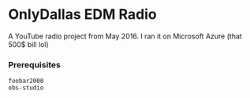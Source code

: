 # OnlyDallas EDM Radio

A YouTube radio project from May 2016. I ran it on Microsoft Azure (that 500$ bill lol)

### Prerequisites

```
foobar2000
obs-studio
```